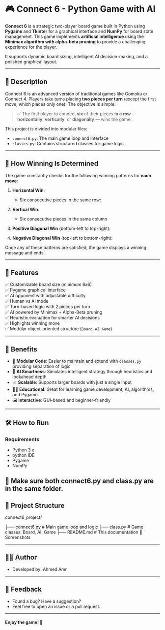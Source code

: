 # 🎮 Connect 6 - Python Game with AI

**Connect 6** is a strategic two-player board game built in Python using **Pygame** and **Tkinter** for a graphical interface and **NumPy** for board state management. This game implements **artificial intelligence** using the **Minimax algorithm with alpha-beta pruning** to provide a challenging experience for the player.

It supports dynamic board sizing, intelligent AI decision-making, and a polished graphical layout.

---

## 📖 Description

Connect 6 is an advanced version of traditional games like Gomoku or Connect 4. Players take turns placing **two pieces per turn** (except the first move, which places only one). The objective is simple:

> ✅ The first player to connect **six** of their pieces **in a row** — **horizontally**, **vertically**, or **diagonally** — wins the game.

This project is divided into modular files:
- `connect6.py`: The main game loop and interface
- `classes.py`: Contains structured classes for game logic

---

## 🧠 How Winning Is Determined

The game constantly checks for the following winning patterns for **each move**:

1. **Horizontal Win**:
   - Six consecutive pieces in the same row:  
     
2. **Vertical Win**:
   - Six consecutive pieces in the same column

3. **Positive Diagonal Win** (bottom-left to top-right):


4. **Negative Diagonal Win** (top-left to bottom-right):
   

Once any of these patterns are satisfied, the game displays a winning message and ends.

---

## 🌟 Features

✅ Customizable board size (minimum 6x6)  
✅ Pygame graphical interface  
✅ AI opponent with adjustable difficulty  
✅ Human vs AI mode  
✅ Turn-based logic with 2 pieces per turn  
✅ AI powered by Minimax + Alpha-Beta pruning  
✅ Heuristic evaluation for smarter AI decisions  
✅ Highlights winning move  
✅ Modular object-oriented structure (`Board`, `AI`, `Game`)

---

## 📌 Benefits

- 🧩 **Modular Code**: Easier to maintain and extend with `classes.py` providing separation of logic
- 🧠 **AI Smartness**: Simulates intelligent strategy through heuristics and lookahead depth
- 📈 **Scalable**: Supports larger boards with just a single input
- 👨‍🏫 **Educational**: Great for learning game development, AI, algorithms, and Pygame
- 🖼️ **Interactive**: GUI-based and beginner-friendly

---

## 🛠️ How to Run

### Requirements

- Python 3.x
- python IDE
- Pygame
- NumPy


## 🔔 Make sure both connect6.py and class.py are in the same folder.

## 🧱 Project Structure

connect6_project/

├── connect6.py         # Main game loop and logic
├── class.py            # Game classes: Board, AI, Game
├── README.md           # This documentation
📸 Screenshots

---

## 👨‍💻 Author
- Developed by: Ahmed Amr 

---

## 💬 Feedback
- Found a bug? Have a suggestion?
- Feel free to open an issue or a pull request.
---

#### Enjoy the game! 🎉